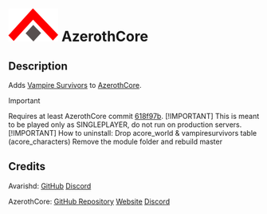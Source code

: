 ﻿# ![logo](https://raw.githubusercontent.com/azerothcore/azerothcore.github.io/master/images/logo-github.png) AzerothCore

## Description

Adds [Vampire Survivors](https://store.steampowered.com/app/1794680/Vampire_Survivors/) to [AzerothCore](http://azerothcore.org/).

> [!IMPORTANT]
> Requires at least AzerothCore commit [618f97b](https://github.com/azerothcore/azerothcore-wotlk/commit/618f97bee6aa74e6cf9ba7a82f4c91a25861e56e).
> [!IMPORTANT]
> This is meant to be played only as SINGLEPLAYER, do not run on production servers.
> [!IMPORTANT]
> How to uninstall:
> Drop acore_world & vampiresurvivors table (acore_characters)
> Remove the module folder and rebuild master

## Credits
Avarishd: [GitHub](https://github.com/avarishd) [Discord](https://discordapp.com/users/125563894310633472)

AzerothCore: [GitHub Repository](https://github.com/azerothcore) [Website](http://azerothcore.org/) [Discord](https://discord.gg/PaqQRkd)

